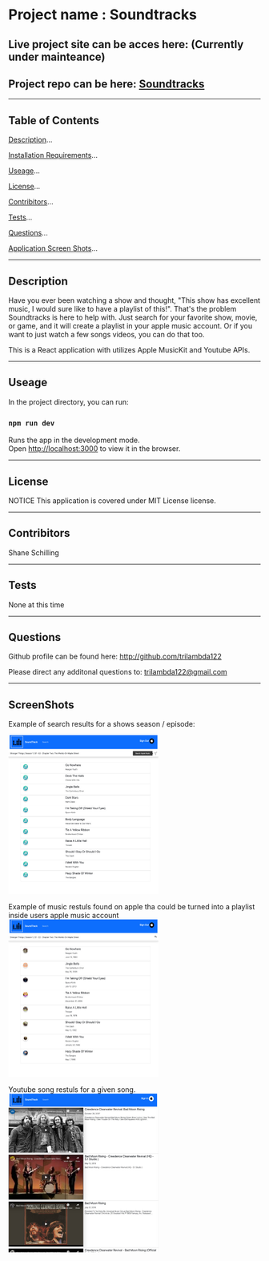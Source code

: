 


# Project name : Soundtracks
## Live project site can be acces here: (Currently under mainteance)

## Project repo can be here: [Soundtracks](https://github.com/trilambda122/Soundtracks)

---
## Table of Contents

[Description](#description)...

[Installation Requirements](#installtion-requirments)...

[Useage](#useage)...

[License](#License)...

[Contribitors](#Contribitors)...

[Tests](#Tests)...

[Questions](#Questions)...

[Application Screen Shots](#ScreenShots)...

---
## Description
Have you ever been watching a show and thought, "This show has excellent music, I would sure like to have a playlist of this!". That's the problem Soundtracks is here to help with. Just search for your favorite show, movie, or game, and it will create a playlist in your apple music account. Or if you want to just watch a few songs videos, you can do that too.

This is a React application with utilizes Apple MusicKit and Youtube APIs.




---
## Useage
In the project directory, you can run:

### `npm run dev`

Runs the app in the development mode.\
Open [http://localhost:3000](http://localhost:3000) to view it in the browser.


---
## License
NOTICE This application is covered under MIT License license.


---
## Contribitors 

Shane Schilling

---
## Tests
None at this time 

---
## Questions

Github profile can be found here:  http://github.com/trilambda122

Please direct any additonal questions to: trilambda122@gmail.com


---
## ScreenShots
Example of search results for a shows season / episode: 

<img src="./screenshots/soundtracks-songresults_600xAuto.png" alt="drawing" width="300"/>

Example of music restuls found on apple tha could be turned into a playlist inside users apple music account
<img src="./screenshots/soundtracks-appleresults_600xAuto.png" alt="drawing" width="300"/>

Youtube song restuls for a given song. 
<img src="./screenshots/soundtracks-youtube_600xAuto.png" alt="drawing" width="300"/>

